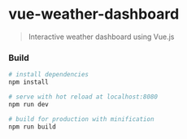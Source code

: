 # vue-weather-dashboard

> Interactive weather dashboard using Vue.js

### Build
``` bash
# install dependencies
npm install

# serve with hot reload at localhost:8080
npm run dev

# build for production with minification
npm run build

```
